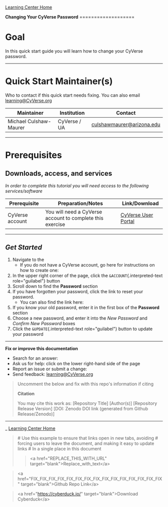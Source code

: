 [Learning Center Home](http://learning.cyverse.org/)

**Changing Your CyVerse Password** ===================

# Goal

In this quick start guide you will learn how to change your CyVerse
password.

------------------------------------------------------------------------

# Quick Start Maintainer(s)

Who to contact if this quick start needs fixing. You can also email
[learning@CyVerse.org](learning@CyVerse.org)

| Maintainer | Institution | Contact |
| --- | --- | --- |
| Michael Culshaw-Maurer | CyVerse / UA | <culshawmaurer@arizona.edu> |

------------------------------------------------------------------------

# Prerequisites

## Downloads, access, and services

*In order to complete this tutorial you will need access to the
following services/software*

| Prerequisite | Preparation/Notes | Link/Download |
| --- | --- | --- |
| CyVerse account | You will need a CyVerse account to complete this exercise | [CyVerse User Portal](https://user.cyverse.org/) |

------------------------------------------------------------------------

## *Get Started*

1.  Navigate to the
    -   If you do not have a CyVerse account, go here for instructions
        on how to create one:
2.  In the upper right corner of the page, click the
    `&ACCOUNT`{.interpreted-text role="guilabel"} button
3.  Scroll down to find the **Password** section
4.  If you have forgotten your password, click the link to reset your
    password.
    -   You can also find the link here:
5.  If you know your old password, enter it in the first box of the
    **Password** section
6.  Choose a new password, and enter it into the *New Password* and
    *Confirm New Password* boxes
7.  Click the `&UPDATE`{.interpreted-text role="guilabel"} button to
    update your password

------------------------------------------------------------------------

**Fix or improve this documentation**

-   Search for an answer:
-   Ask us for help: click on the lower right-hand side of the page
-   Report an issue or submit a change:
-   Send feedback: [learning@CyVerse.org](learning@CyVerse.org)

> Uncomment the below and fix with this repo\'s information if citing
>
> **Citation**
>
> You may cite this work as: \[Repository Title\] \[Author(s)\]
> \[Repository Release Version\] \[DOI: Zenodo DOI link (generated from
> Github Release/Zenodo)\]

------------------------------------------------------------------------

\_ [Learning Center Home](http://learning.cyverse.org/)

> \# Use this example to ensure that links open in new tabs, avoiding \#
> forcing users to leave the document, and making it easy to update
> links \# In a single place in this document
>
> > \<a href=\"REPLACE_THIS_WITH_URL\"
> > target=\"blank\"\>Replace_with_text\</a\>

> \<a
> href=\"FIX_FIX_FIX_FIX_FIX_FIX_FIX_FIX_FIX_FIX_FIX_FIX_FIX_FIX_FIX\"
> target=\"blank\"\>Github Repo Link\</a\>

> \<a href=\"<https://cyberduck.io/>\" target=\"blank\"\>Download
> Cyberduck\</a\>
